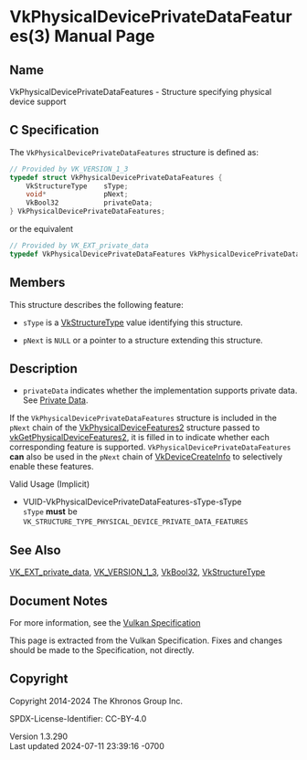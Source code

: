 # VkPhysicalDevicePrivateDataFeatures(3) Manual Page

## Name

VkPhysicalDevicePrivateDataFeatures - Structure specifying physical
device support



## <a href="#_c_specification" class="anchor"></a>C Specification

The `VkPhysicalDevicePrivateDataFeatures` structure is defined as:

``` c
// Provided by VK_VERSION_1_3
typedef struct VkPhysicalDevicePrivateDataFeatures {
    VkStructureType    sType;
    void*              pNext;
    VkBool32           privateData;
} VkPhysicalDevicePrivateDataFeatures;
```

or the equivalent

``` c
// Provided by VK_EXT_private_data
typedef VkPhysicalDevicePrivateDataFeatures VkPhysicalDevicePrivateDataFeaturesEXT;
```

## <a href="#_members" class="anchor"></a>Members

This structure describes the following feature:

- `sType` is a [VkStructureType](https://registry.khronos.org/vulkan/specs/1.3-extensions/man/html/VkStructureType.html) value identifying
  this structure.

- `pNext` is `NULL` or a pointer to a structure extending this
  structure.

## <a href="#_description" class="anchor"></a>Description

- <span id="extension-features-privateData"></span> `privateData`
  indicates whether the implementation supports private data. See <a
  href="https://registry.khronos.org/vulkan/specs/1.3-extensions/html/vkspec.html#private-data"
  target="_blank" rel="noopener">Private Data</a>.

If the `VkPhysicalDevicePrivateDataFeatures` structure is included in
the `pNext` chain of the
[VkPhysicalDeviceFeatures2](https://registry.khronos.org/vulkan/specs/1.3-extensions/man/html/VkPhysicalDeviceFeatures2.html) structure
passed to
[vkGetPhysicalDeviceFeatures2](https://registry.khronos.org/vulkan/specs/1.3-extensions/man/html/vkGetPhysicalDeviceFeatures2.html), it is
filled in to indicate whether each corresponding feature is supported.
`VkPhysicalDevicePrivateDataFeatures` **can** also be used in the
`pNext` chain of [VkDeviceCreateInfo](https://registry.khronos.org/vulkan/specs/1.3-extensions/man/html/VkDeviceCreateInfo.html) to
selectively enable these features.

Valid Usage (Implicit)

- <a href="#VUID-VkPhysicalDevicePrivateDataFeatures-sType-sType"
  id="VUID-VkPhysicalDevicePrivateDataFeatures-sType-sType"></a>
  VUID-VkPhysicalDevicePrivateDataFeatures-sType-sType  
  `sType` **must** be
  `VK_STRUCTURE_TYPE_PHYSICAL_DEVICE_PRIVATE_DATA_FEATURES`

## <a href="#_see_also" class="anchor"></a>See Also

[VK_EXT_private_data](https://registry.khronos.org/vulkan/specs/1.3-extensions/man/html/VK_EXT_private_data.html),
[VK_VERSION_1_3](https://registry.khronos.org/vulkan/specs/1.3-extensions/man/html/VK_VERSION_1_3.html), [VkBool32](https://registry.khronos.org/vulkan/specs/1.3-extensions/man/html/VkBool32.html),
[VkStructureType](https://registry.khronos.org/vulkan/specs/1.3-extensions/man/html/VkStructureType.html)

## <a href="#_document_notes" class="anchor"></a>Document Notes

For more information, see the <a
href="https://registry.khronos.org/vulkan/specs/1.3-extensions/html/vkspec.html#VkPhysicalDevicePrivateDataFeatures"
target="_blank" rel="noopener">Vulkan Specification</a>

This page is extracted from the Vulkan Specification. Fixes and changes
should be made to the Specification, not directly.

## <a href="#_copyright" class="anchor"></a>Copyright

Copyright 2014-2024 The Khronos Group Inc.

SPDX-License-Identifier: CC-BY-4.0

Version 1.3.290  
Last updated 2024-07-11 23:39:16 -0700
